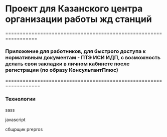# Проект для Казанского центра организации работы жд станций
=================================================================
### Приложение для работников, для быстрого доступа к нормативным документам - ПТЭ ИСИ ИДП, с возможность делать свои закладки в личном кабинете после регистрации (по образу КонсультантПлюс)

==================================================================
### Технологии

sass

javascript

сбщрщик prepros

